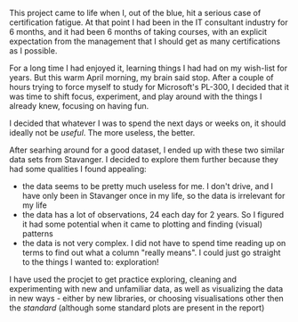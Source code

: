 This project came to life when I, out of the blue, hit a serious case of certification fatigue. At that point I had been in the IT consultant industry for 6 months, and it had been 6 months of taking courses, with an explicit expectation from the management that I should get as many certifications as I possible. 

For a long time I had enjoyed it, learning things I had had on my wish-list for years. But this warm April morning, my brain said stop. After a couple of hours trying to force myself to study for Microsoft's PL-300,  I decided that it was time to shift focus, experiment, and play around with the things I already knew, focusing on having fun.

I decided that whatever I was to spend the next days or weeks on, it should ideally not be *useful*. The more useless, the better. 

After searhing around for a good dataset, I ended up with these two similar data sets from Stavanger. I decided to explore them further because they had some qualities I found appealing: 
- the data seems to be pretty much useless for me. I don't drive, and I have only been in Stavanger once in my life, so the data is irrelevant for my life
- the data has a lot of observations, 24 each day for 2 years. So I figured it had some potential when it came to plotting and finding (visual) patterns
- the data is not very complex. I did not have to spend time reading up on terms to find out what a column "really means". I could just go straight to the things I wanted to: exploration!

I have used the procjet to get practice exploring, cleaning and experimenting with new and unfamiliar data, as well as visualizing the data in new ways - either by new libraries, or choosing visualisations other then the *standard* (although some standard plots are present in the report)